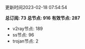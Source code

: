 更新时间2023-02-18 07:54:54

**总订阅: 73**
**总节点: 916**
**有效节点: 287**
- v2ray节点: 189
- ss节点: 96
- trojan节点: 2
